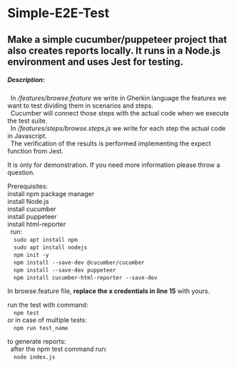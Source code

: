 # Simple-E2E-Test
## Make a simple cucumber/puppeteer project that also creates reports locally. It runs in a Node.js environment and uses Jest for testing.

##### Description:
&ensp;In */features/browse.feature* we write in Gherkin language the features we want to test dividing them in scenarios and steps.\
&ensp;Cucumber will connect those steps with the actual code when we execute the test suite.\
&ensp;In */features/steps/browse.steps.js* we write for each step the actual code in Javascript.\
&ensp;The verification of the results is performed implementing the expect function from Jest.

It is only for demonstration. If you need more information please throw a question.

Prerequisites:\
install npm package manager\
install Node.js\
install cucumber\
install puppeteer\
install html-reporter\
&ensp;run:\
&emsp;`sudo apt install npm`\
&emsp;`sudo apt install nodejs`\
&emsp;`npm init -y`\
&emsp;`npm install --save-dev @cucumber/cucumber`\
&emsp;`npm install --save-dev puppeteer`\
&emsp;`npm install cucumber-html-reporter --save-dev`


In browse.feature file, **replace the x credentials in line 15** with yours.

run the test with command:\
&emsp;`npm test`\
or in case of multiple tests:\
&emsp;`npm run test_name`

to generate reports:\
&ensp;after the npm test command run:\
&emsp;`node index.js`
